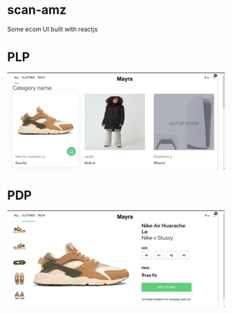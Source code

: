 # scan-amz
Some ecom UI built with reactjs

# PLP
![scan-amz](/client/public/PLP.png)

# PDP
![scan-amz](/client/public/PDP.png)